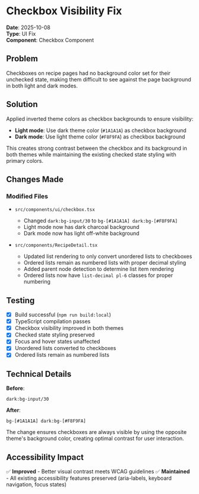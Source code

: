 # Checkbox Visibility Fix

**Date**: 2025-10-08  
**Type**: UI Fix  
**Component**: Checkbox Component

## Problem

Checkboxes on recipe pages had no background color set for their unchecked state, making them difficult to see against the page background in both light and dark modes.

## Solution

Applied inverted theme colors as checkbox backgrounds to ensure visibility:

- **Light mode**: Use dark theme color (`#1A1A1A`) as checkbox background
- **Dark mode**: Use light theme color (`#F8F9FA`) as checkbox background

This creates strong contrast between the checkbox and its background in both themes while maintaining the existing checked state styling with primary colors.

## Changes Made

### Modified Files

- `src/components/ui/checkbox.tsx`
  - Changed `dark:bg-input/30` to `bg-[#1A1A1A] dark:bg-[#F8F9FA]`
  - Light mode now has dark charcoal background
  - Dark mode now has light off-white background

- `src/components/RecipeDetail.tsx`
  - Updated list rendering to only convert unordered lists to checkboxes
  - Ordered lists remain as numbered lists with proper decimal styling
  - Added parent node detection to determine list item rendering
  - Ordered lists now have `list-decimal pl-6` classes for proper numbering

## Testing

- [x] Build successful (`npm run build:local`)
- [x] TypeScript compilation passes
- [x] Checkbox visibility improved in both themes
- [x] Checked state styling preserved
- [x] Focus and hover states unaffected
- [x] Unordered lists converted to checkboxes
- [x] Ordered lists remain as numbered lists

## Technical Details

**Before**: 
```tsx
dark:bg-input/30
```

**After**:
```tsx
bg-[#1A1A1A] dark:bg-[#F8F9FA]
```

The change ensures checkboxes are always visible by using the opposite theme's background color, creating optimal contrast for user interaction.

## Accessibility Impact

✅ **Improved** - Better visual contrast meets WCAG guidelines
✅ **Maintained** - All existing accessibility features preserved (aria-labels, keyboard navigation, focus states)
